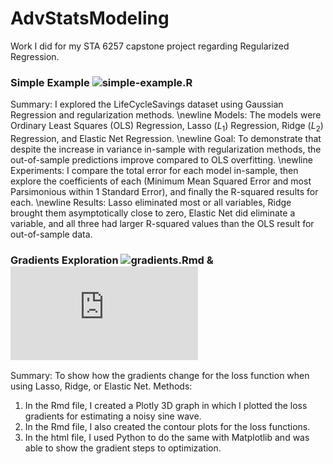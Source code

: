 # AdvStatsModeling
Work I did for my STA 6257 capstone project regarding Regularized Regression.

### Simple Example ![simple-example.R](https://github.com/business-ui/AdvStatsModeling/blob/main/simple-example.R)
Summary: I explored the LifeCycleSavings dataset using Gaussian Regression and regularization methods.
\newline
Models: The models were Ordinary Least Squares (OLS) Regression, Lasso ($L_1$) Regression, Ridge ($L_2$) Regression, and Elastic Net Regression.
\newline
Goal: To demonstrate that despite the increase in variance in-sample with regularization methods, the out-of-sample predictions improve compared to OLS overfitting.
\newline
Experiments: I compare the total error for each model in-sample, then explore the coefficients of each (Minimum Mean Squared Error and most Parsimonious within 1 Standard Error), and finally the R-squared results for each.
\newline
Results: Lasso eliminated most or all variables, Ridge brought them asymptotically close to zero, Elastic Net did eliminate a variable, and all three had larger R-squared values than the OLS result for out-of-sample data.

### Gradients Exploration ![gradients.Rmd](https://github.com/business-ui/AdvStatsModeling/blob/main/gradients.Rmd) & ![gradients.html](https://github.com/business-ui/AdvStatsModeling/blob/main/gradients.html)
Summary: To show how the gradients change for the loss function when using Lasso, Ridge, or Elastic Net.
Methods: 
1. In the Rmd file, I created a Plotly 3D graph in which I plotted the loss gradients for estimating a noisy sine wave.
2. In the Rmd file, I also created the contour plots for the loss functions.
3. In the html file, I used Python to do the same with Matplotlib and was able to show the gradient steps to optimization.
